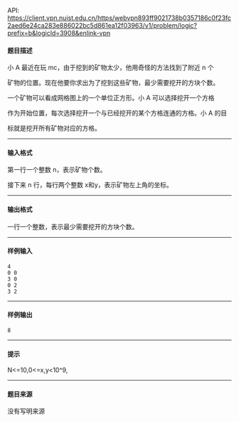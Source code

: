 API: https://client.vpn.nuist.edu.cn/https/webvpn893ff9021738b0357186c0f23fc2aed6e24ca283e886022bc5d861ea12f03963/v1/problem/logic?prefix=b&logicId=3908&enlink-vpn

#### 题目描述

小 A 最近在玩 mc，由于挖到的矿物太少，他用奇怪的方法找到了附近 n 个

矿物的位置。现在他要你求出为了挖到这些矿物，最少需要挖开的方块个数。 

一个矿物可以看成网格图上的一个单位正方形。小 A 可以选择挖开一个方格

作为开始位置，每次选择挖开一个与已经挖开的某个方格连通的方格。小 A 的目

标就是挖开所有矿物对应的方格。 

---

#### 输入格式

第一行一个整数 n，表示矿物个数。 

接下来 n 行，每行两个整数 x和y，表示矿物左上角的坐标。 

---

#### 输出格式

一行一个整数，表示最少需要挖开的方块个数。 

---

#### 样例输入
```
4 
0 0 
3 0 
0 2 
3 2 
```

---

#### 样例输出
```
8 
```

---

#### 提示

N<=10,0<=x,y<10^9,

---

#### 题目来源

没有写明来源